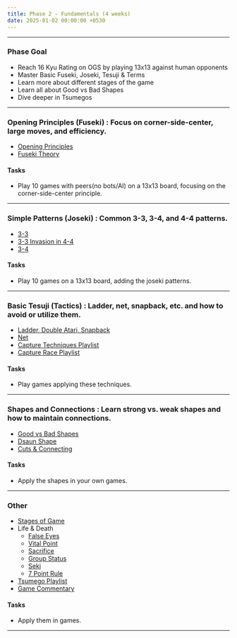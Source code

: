 ```yaml
---
title: Phase 2 - Fundamentals (4 weeks)
date: 2025-01-02 00:00:00 +0530
---
```


---

### Phase Goal

- Reach 16 Kyu Rating on OGS by playing 13x13 against human opponents
- Master Basic Fuseki, Joseki, Tesuji & Terms
- Learn more about different stages of the game
- Learn all about Good vs Bad Shapes
- Dive deeper in Tsumegos

---

### Opening Principles (Fuseki) : Focus on corner-side-center, large moves, and efficiency.

- [Opening Principles](https://youtu.be/0P0On35QxaI?si=Ic3h9wXHOg7adoAs)
- [Fuseki Theory](https://youtu.be/GSZJc4qWy-g?si=EVzn1oHwu8OE186O)

#### Tasks

- Play 10 games with peers(no bots/AI) on a 13x13 board, focusing on the corner-side-center principle.

---

### Simple Patterns (Joseki) : Common 3-3, 3-4, and 4-4 patterns.

- [3-3](https://youtu.be/bygeyuDq5Wk?si=uo8gPe_JbYxdThWF)
- [3-3 Invasion in 4-4](https://youtu.be/i4PJpJ_hsaU?si=YDm0TsVgMC3H0PW4)
- [3-4](https://youtu.be/xoTZtVy9wrM?si=tJUuKh3iDDIUAtwN)

#### Tasks

- Play 10 games on a 13x13 board, adding the joseki patterns.

---

### Basic Tesuji (Tactics) : Ladder, net, snapback, etc. and how to avoid or utilize them.

- [Ladder, Double Atari, Snapback](https://youtu.be/I-tH9Ah1bGg?si=6gbekDPEjs5YRBEn)
- [Net](https://youtu.be/wMduwc9nZXQ?si=Wy7TpYxIAj3nlEI2)
- [Capture Techniques Playlist](https://youtube.com/playlist?list=PLsIslX1eRChLKaZhzT6skMr33Jw3kV95E&si=x8_MJoLxUnKgtu7p)
- [Capture Race Playlist](https://youtube.com/playlist?list=PLsIslX1eRChLUDyINSWnRPNLKwd_9AD37&si=QgLALkVmkn2iUmLM)

#### Tasks

- Play games applying these techniques.

---

### Shapes and Connections : Learn strong vs. weak shapes and how to maintain connections.

- [Good vs Bad Shapes](https://youtu.be/4vHY26XbSm0?si=St4i1Tf3UfMTsVtX)
- [Dsaun Shape](https://youtu.be/7SbfZQYu7RU?si=PELK1N1dHdA0-yLf)
- [Cuts & Connecting](https://youtu.be/bpxo0l_aaGM?si=bE0f_9CayaEMrA-A)

#### Tasks

- Apply the shapes in your own games.

---

### Other 

- [Stages of Game](https://youtu.be/zGiqVUlq524?si=M4Nhc6O7CRk4wM1w)
- Life & Death
  - [False Eyes](https://youtu.be/oH3IcaZQPK0?si=g-9Soj3IRJGsA24p)
  - [Vital Point](https://youtu.be/kRcpv_wfRc4?si=QFgqjHMZYCI5sOf_)
  - [Sacrifice](https://youtu.be/0NWO1u4ZBg4?si=gfmqs9cHYyH4Te82)
  - [Group Status](https://youtu.be/GD829QkeKho?si=97sHnnf2Y4R8-ue9)
  - [Seki](https://youtu.be/7cz8eZjMRjs?si=crjwBWlkfeuQL1SJ)
  - [7 Point Rule](https://youtu.be/JRlMCejSO3c?si=AV6TDTzS_ffin8PY)
- [Tsumego Playlist](https://youtube.com/playlist?list=PLsIslX1eRChJ2cm4dzaP4WCWR_tkqlO3H&si=psz0P2aA-zOyONHm)
- [Game Commentary](https://youtu.be/v2H3A044UgM?si=k9FhLJgcjzIBCUVO)

#### Tasks

- Apply them in games.

---